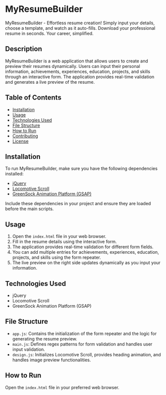 
# MyResumeBuilder
MyResumeBuilder - Effortless resume creation! Simply input your details, choose a template, and watch as it auto-fills. Download your professional resume in seconds. Your career, simplified.

## Description

MyResumeBuilder is a web application that allows users to create and preview their resumes dynamically. Users can input their personal information, achievements, experiences, education, projects, and skills through an interactive form. The application provides real-time validation and generates a live preview of the resume.

## Table of Contents

- [Installation](#installation)
- [Usage](#usage)
- [Technologies Used](#technologies-used)
- [File Structure](#file-structure)
- [How to Run](#how-to-run)
- [Contributing](#contributing)
- [License](#license)

## Installation

To run MyResumeBuilder, make sure you have the following dependencies installed:

- [jQuery](https://jquery.com/)
- [Locomotive Scroll](https://github.com/locomotivemtl/locomotive-scroll)
- [GreenSock Animation Platform (GSAP)](https://greensock.com/gsap/)

Include these dependencies in your project and ensure they are loaded before the main scripts.

## Usage

1. Open the `index.html` file in your web browser.
2. Fill in the resume details using the interactive form.
3. The application provides real-time validation for different form fields.
4. You can add multiple entries for achievements, experiences, education, projects, and skills using the form repeater.
5. The live preview on the right side updates dynamically as you input your information.

## Technologies Used

- jQuery
- Locomotive Scroll
- GreenSock Animation Platform (GSAP)

## File Structure

- `app.js`: Contains the initialization of the form repeater and the logic for generating the resume preview.
- `main.js`: Defines regex patterns for form validation and handles user input validation.
- `design.js`: Initializes Locomotive Scroll, provides heading animation, and handles image preview functionalities.

## How to Run

Open the `index.html` file in your preferred web browser.

